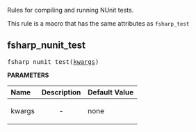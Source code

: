<!-- Generated with Stardoc: http://skydoc.bazel.build -->

Rules for compiling and running NUnit tests.

This rule is a macro that has the same attributes as `fsharp_test`

<a id="fsharp_nunit_test"></a>

## fsharp_nunit_test

<pre>
fsharp_nunit_test(<a href="#fsharp_nunit_test-kwargs">kwargs</a>)
</pre>



**PARAMETERS**


| Name  | Description | Default Value |
| :------------- | :------------- | :------------- |
| <a id="fsharp_nunit_test-kwargs"></a>kwargs |  <p align="center"> - </p>   |  none |


